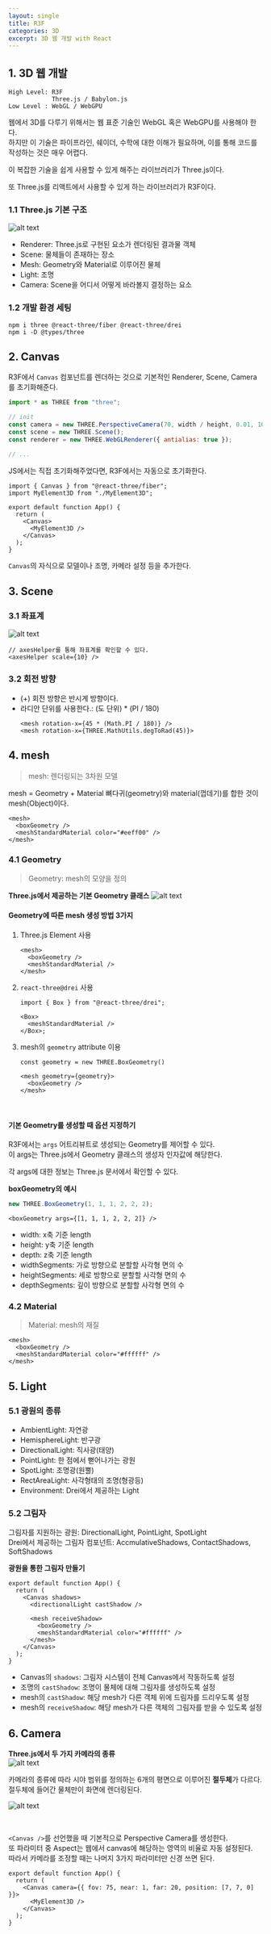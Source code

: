```yaml
---
layout: single
title: R3F
categories: 3D
excerpt: 3D 웹 개발 with React
---
```


## 1. 3D 웹 개발

```
High Level: R3F
            Three.js / Babylon.js
Low Level : WebGL / WebGPU
```

웹에서 3D를 다루기 위해서는 웹 표준 기술인 WebGL 혹은 WebGPU를 사용해야 한다.  
하지만 이 기술은 파이프라인, 쉐이더, 수학에 대한 이해가 필요하며, 이를 통해 코드를 작성하는 것은 매우 어렵다.

이 복잡한 기술을 쉽게 사용할 수 있게 해주는 라이브러리가 Three.js이다.

또 Three.js를 리액트에서 사용할 수 있게 하는 라이브러리가 R3F이다.

### 1.1 Three.js 기본 구조

![alt text](/images/2025-01-01-R3F/image.png)

- Renderer: Three.js로 구현된 요소가 렌더링된 결과물 객체
- Scene: 물체들이 존재하는 장소
- Mesh: Geometry와 Material로 이루어진 물체
- Light: 조명
- Camera: Scene을 어디서 어떻게 바라볼지 결정하는 요소

### 1.2 개발 환경 세팅

```
npm i three @react-three/fiber @react-three/drei
npm i -D @types/three
```

## 2. Canvas

R3F에서 `Canvas` 컴포넌트를 렌더하는 것으로 기본적인 Renderer, Scene, Camera를 초기화해준다.

```js
import * as THREE from "three";

// init
const camera = new THREE.PerspectiveCamera(70, width / height, 0.01, 10);
const scene = new THREE.Scene();
const renderer = new THREE.WebGLRenderer({ antialias: true });

// ...
```

JS에서는 직접 초기화해주었다면, R3F에서는 자동으로 초기화한다.

```tsx
import { Canvas } from "@react-three/fiber";
import MyElement3D from "./MyElement3D";

export default function App() {
  return (
    <Canvas>
      <MyElement3D />
    </Canvas>
  );
}
```

`Canvas`의 자식으로 모델이나 조명, 카메라 설정 등을 추가한다.

## 3. Scene

### 3.1 좌표계

![alt text](/images/2025-01-01-R3F/image2.png)

```tsx
// axesHelper를 통해 좌표계를 확인할 수 있다.
<axesHelper scale={10} />
```

### 3.2 회전 방향

- (+) 회전 방향은 반시계 방향이다.
- 라디안 단위를 사용한다.: (도 단위) \* (PI / 180)
  ```tsx
  <mesh rotation-x={45 * (Math.PI / 180)} />
  <mesh rotation-x={THREE.MathUtils.degToRad(45)}>
  ```

## 4. mesh

> mesh: 렌더링되는 3차원 모델

mesh = Geometry + Material
뼈다귀(geometry)와 material(껍데기)를 합한 것이 mesh(Object)이다.

```tsx
<mesh>
  <boxGeometry />
  <meshStandardMaterial color="#eeff00" />
</mesh>
```

### 4.1 Geometry

> Geometry: mesh의 모양을 정의

**Three.js에서 제공하는 기본 Geometry 클래스**
![alt text](/images/2025-01-01-R3F/image3.png)

#### Geometry에 따른 mesh 생성 방법 3가지

1. Three.js Element 사용

   ```tsx
   <mesh>
     <boxGeometry />
     <meshStandardMaterial />
   </mesh>
   ```

2. `react-three@drei` 사용

   ```tsx
   import { Box } from "@react-three/drei";

   <Box>
     <meshStandardMaterial />
   </Box>;
   ```

3. mesh의 `geometry` attribute 이용

   ```tsx
   const geometry = new THREE.BoxGeometry()

   <mesh geometry={geometry}>
     <boxGeometry />
   </mesh>
   ```

<br />

#### 기본 Geometry를 생성할 때 옵션 지정하기

R3F에서는 `args` 어트리뷰트로 생성되는 Geometry를 제어할 수 있다.  
이 args는 Three.js에서 Geometry 클래스의 생성자 인자값에 해당한다.

각 args에 대한 정보는 Three.js 문서에서 확인할 수 있다.

**boxGeometry의 예시**

```js
new THREE.BoxGeometry(1, 1, 1, 2, 2, 2);
```

```tsx
<boxGeometry args={[1, 1, 1, 2, 2, 2]} />
```

- width: x축 기준 length
- height: y축 기준 length
- depth: z축 기준 length
- widthSegments: 가로 방향으로 분할할 사각형 면의 수
- heightSegments: 세로 방향으로 분할할 사각형 면의 수
- depthSegments: 깊이 방향으로 분할할 사각형 면의 수

### 4.2 Material

> Material: mesh의 재질

```tsx
<mesh>
  <boxGeometry />
  <meshStandardMaterial color="#ffffff" />
</mesh>
```

## 5. Light

### 5.1 광원의 종류

- AmbientLight: 자연광
- HemisphereLight: 반구광
- DirectionalLight: 직사광(태양)
- PointLight: 한 점에서 뻗어나가는 광원
- SpotLight: 조명광(원뿔)
- RectAreaLight: 사각형태의 조명(형광등)
- Environment: Drei에서 제공하는 Light

### 5.2 그림자

그림자를 지원하는 광원: DirectionalLight, PointLight, SpotLight  
Drei에서 제공하는 그림자 컴포넌트: AccmulativeShadows, ContactShadows, SoftShadows

**광원을 통한 그림자 만들기**

```tsx
export default function App() {
  return (
    <Canvas shadows>
      <directionalLight castShadow />

      <mesh receiveShadow>
        <boxGeometry />
        <meshStandardMaterial color="#ffffff" />
      </mesh>
    </Canvas>
  );
}
```

- Canvas의 `shadows`: 그림자 시스템이 전체 Canvas에서 작동하도록 설정
- 조명의 `castShadow`: 조명이 물체에 대해 그림자를 생성하도록 설정
- mesh의 `castShadow`: 해당 mesh가 다른 객체 위에 드림자를 드리우도록 설정
- mesh의 `receiveShadow`: 해당 mesh가 다른 객체의 그림자를 받을 수 있도록 설정

## 6. Camera

**Three.js에서 두 가지 카메라의 종류**  
![alt text](/images/2025-01-01-R3F/image4.png)

카메라의 종류에 따라 시야 범위를 정의하는 6개의 평면으로 이루어진 **절두체**가 다르다.  
절두체에 들어간 물체만이 화면에 렌더링된다.

![alt text](/images/2025-01-01-R3F/image5.png)

<br />

`<Canvas />`를 선언했을 때 기본적으로 Perspective Camera를 생성한다.  
또 파라미터 중 Aspect는 웹에서 canvas에 해당하는 영역의 비율로 자동 설정된다.  
따라서 카메라를 조정할 때는 나머지 3가지 파라미터만 신경 쓰면 된다.

```tsx
export default function App() {
  return (
    <Canvas camera={{ fov: 75, near: 1, far: 20, position: [7, 7, 0] }}>
      <MyElement3D />
    </Canvas>
  );
}
```
